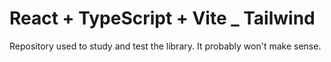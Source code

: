 # React + TypeScript + Vite _ Tailwind

Repository used to study and test the library.
It probably won't make sense.
